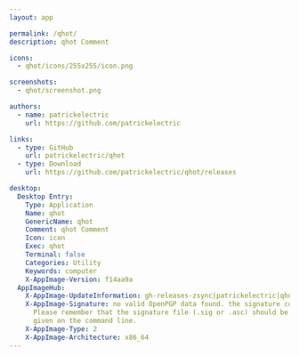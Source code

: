 ```yaml
---
layout: app

permalink: /qhot/
description: qhot Comment

icons:
  - qhot/icons/255x255/icon.png

screenshots:
  - qhot/screenshot.png

authors:
  - name: patrickelectric
    url: https://github.com/patrickelectric

links:
  - type: GitHub
    url: patrickelectric/qhot
  - type: Download
    url: https://github.com/patrickelectric/qhot/releases

desktop:
  Desktop Entry:
    Type: Application
    Name: qhot
    GenericName: qhot
    Comment: qhot Comment
    Icon: icon
    Exec: qhot
    Terminal: false
    Categories: Utility
    Keywords: computer
    X-AppImage-Version: f14aa9a
  AppImageHub:
    X-AppImage-UpdateInformation: gh-releases-zsync|patrickelectric|qhot|continuous|qhot*-x86_64.AppImage.zsync
    X-AppImage-Signature: no valid OpenPGP data found. the signature could not be verified.
      Please remember that the signature file (.sig or .asc) should be the first file
      given on the command line.
    X-AppImage-Type: 2
    X-AppImage-Architecture: x86_64
---
```

